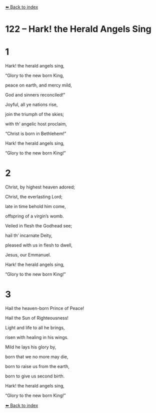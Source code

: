 [⬅️ Back to index](../README.md)

# 122 – Hark! the Herald Angels Sing





# 1

Hark! the herald angels sing,

“Glory to the new born King,

peace on earth, and mercy mild,

God and sinners reconciled!”

Joyful, all ye nations rise,

join the triumph of the skies;

with th’ angelic host proclaim,

“Christ is born in Bethlehem!”

Hark! the herald angels sing,

“Glory to the new born King!”



# 2

Christ, by highest heaven adored;

Christ, the everlasting Lord;

late in time behold him come,

offspring of a virgin’s womb.

Veiled in flesh the Godhead see;

hail th’ incarnate Deity,

pleased with us in flesh to dwell,

Jesus, our Emmanuel.

Hark! the herald angels sing,

“Glory to the new born King!”



# 3

Hail the heaven-born Prince of Peace!

Hail the Sun of Righteousness!

Light and life to all he brings,

risen with healing in his wings.

Mild he lays his glory by,

born that we no more may die,

born to raise us from the earth,

born to give us second birth.

Hark! the herald angels sing,

“Glory to the new born King!”

[⬅️ Back to index](../README.md)
